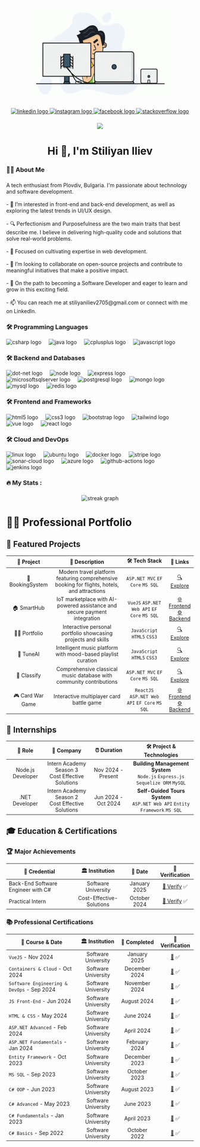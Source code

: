 <div align="center">
  <img height="250" width="375" alt="GIF" src="https://raw.githubusercontent.com/swapnanildutta/swapnanildutta/master/assets/gifs/nothing.gif" />
</div>

###

<div align="center">
  <a href="https://www.linkedin.com/in/stiliyan-iliev-55879a295/" target="_blank">
    <img src="https://img.shields.io/static/v1?message=LinkedIn&logo=linkedin&label=&color=0077B5&logoColor=white&labelColor=&style=for-the-badge" height="25" alt="linkedin logo"  />
  </a>
  <a href="https://www.instagram.com/stelit0_/" target="_blank">
     <img src="https://img.shields.io/static/v1?message=Instagram&logo=instagram&label=&color=E4405F&logoColor=white&labelColor=&style=for-the-badge" height="25" alt="instagram logo"  />
  </a>
  <a href="https://www.facebook.com/profile.php?id=100008241736237" target="_blank">
    <img src="https://img.shields.io/static/v1?message=Facebook&logo=facebook&label=&color=1877F2&logoColor=white&labelColor=&style=for-the-badge" height="25" alt="facebook logo"  />
  </a>  
  <a href="https://stackoverflow.com/users/22824317/stiliyan-iliev" target="_blank">
    <img src="https://img.shields.io/static/v1?message=Stackoverflow&logo=stackoverflow&label=&color=FE7A16&logoColor=white&labelColor=&style=for-the-badge" height="25" alt="stackoverflow logo"  />
  </a>
</div>

###

<div align="center">
  <img src="https://visitor-badge.laobi.icu/badge?page_id=StiliyanIliev27.StiliyanIliev27&"  />
</div>

###

<h1 align="center">Hi 👋, I'm Stiliyan Iliev</h1>

###

<h3 align="left">👩‍💻  About Me</h3>

###

<p align="left">A tech enthusiast from Plovdiv, Bulgaria. I'm passionate about technology and software development.<br><br>- 👀 I’m interested in front-end and back-end development, as well as exploring the latest trends in UI/UX design.<br><br>- 🔍 Perfectionism and Purposefulness are the two main traits that best describe me. I believe in delivering high-quality code and solutions that solve real-world problems.<br><br>- 🌱 Focused on cultivating expertise in web development.<br><br>- 💞️ I’m looking to collaborate on open-source projects and contribute to meaningful initiatives that make a positive impact.<br><br>- 🎯 On the path to becoming a Software Developer and eager to learn and grow in this exciting field.<br><br>- 📫 You can reach me at stiliyaniliev2705@gmail.com or connect with me on LinkedIn.</p>

###

<h3 align="left">🛠 Programming Languages</h3>

<div align="left">
  <img src="https://custom-icon-badges.demolab.com/badge/C%23-%23239120.svg?logo=cshrp&logoColor=white" height="40" alt="csharp logo"  />
  <img width="12" />
  <img src="https://img.shields.io/badge/Java-%23ED8B00.svg?logo=openjdk&logoColor=white" height="40" alt="java logo"  />
  <img width="12" />
  <img src="https://img.shields.io/badge/C++-%2300599C.svg?logo=c%2B%2B&logoColor=white" height="40" alt="cplusplus logo"  />
  <img width="12" />
  <img src="https://img.shields.io/badge/JavaScript-F7DF1E?logo=javascript&logoColor=000" height="40" alt="javascript logo"  />
  <img width="12" />
</div>

###

<div align="left">

  
  
 
</div>

<h3 align="left">🛠 Backend and Databases</h3>
<div align="left">
  <img src="https://img.shields.io/badge/.NET-512BD4?logo=dotnet&logoColor=fff" height="40" alt="dot-net logo"  />
  <img width="12" />
  <img src="https://img.shields.io/badge/Node.js-6DA55F?logo=node.js&logoColor=white" height="40" alt="node logo"  />
  <img width="12" />
  <img src="https://img.shields.io/badge/Express.js-%23404d59.svg?logo=express&logoColor=%2361DAFB" height="40" alt="express logo"  />
  <img width="12" />
  <img src="https://img.shields.io/badge/Microsoft_SQL_Server-CC2927" height="40" alt="microsoftsqlserver logo"  />
  <img width="12" />
  <img src="https://img.shields.io/badge/Postgres-%23316192.svg?logo=postgresql&logoColor=white" height="40" alt="postgresql logo"  />
  <img width="12" />
  <img src="https://img.shields.io/badge/MongoDB-%234ea94b.svg?logo=mongodb&logoColor=white" height="40" alt="mongo logo"  />
  <img width="12" />
  <img src="https://img.shields.io/badge/MySQL-4479A1?logo=mysql&logoColor=fff" height="40" alt="mysql logo"  />
  <img width="12" />
  <img src="https://img.shields.io/badge/Redis-%23DD0031.svg?logo=redis&logoColor=white" height="40" alt="redis logo"  />
  <img width="12" />
</div>

<h3 align="left">🛠 Frontend and Frameworks</h3>
<div align="left">
  <img src="https://img.shields.io/badge/HTML-%23E34F26.svg?logo=html5&logoColor=white" height="40" alt="html5 logo"  />
  <img width="12" />
  <img src="https://img.shields.io/badge/CSS-1572B6?logo=css3&logoColor=fff" height="40" alt="css3 logo"  />
  <img width="12" />
  <img src="https://img.shields.io/badge/Bootstrap-7952B3?logo=bootstrap&logoColor=fff" height="40" alt="bootstrap logo"  />
  <img width="12" />
  <img src="https://img.shields.io/badge/Tailwind%20CSS-%2338B2AC.svg?logo=tailwind-css&logoColor=white" height="40" alt="tailwind logo"  />
  <img width="12" />
  <img src="https://img.shields.io/badge/Vue.js-4FC08D?logo=vuedotjs&logoColor=fff" height="40" alt="vue logo"  />
  <img width="12" />
  <img src="https://img.shields.io/badge/React-%2320232a.svg?logo=react&logoColor=%2361DAFB" height="40" alt="react logo"  />
  <img width="12" />
</div>

<h3 align="left">🛠 Cloud and DevOps</h3>
<div align="left">
  <img src="https://img.shields.io/badge/Linux-FCC624?logo=linux&logoColor=black" height="40" alt="linux logo"  />
  <img width="12" />
  <img src="https://img.shields.io/badge/Ubuntu-E95420?logo=ubuntu&logoColor=white" height="40" alt="ubuntu logo"  />
  <img width="12" />
  <img src="https://img.shields.io/badge/Docker-2496ED?logo=docker&logoColor=fff" height="40" alt="docker logo"  />
  <img width="12" />
  <img src="https://img.shields.io/badge/Stripe-5851DD?logo=stripe&logoColor=fff" height="40" alt="stripe logo"  />
  <img width="12" />
  <img src="https://img.shields.io/badge/SonarCloud-F3702A?logo=sonarcloud&logoColor=fff" height="40" alt="sonar-cloud logo"  />
  <img width="12" />
  <img src="https://custom-icon-badges.demolab.com/badge/Microsoft%20Azure-0089D6?logo=msazure&logoColor=white" height="40" alt="azure logo"  />
  <img width="12" />
  <img src="https://img.shields.io/badge/GitHub_Actions-2088FF?logo=github-actions&logoColor=white" height="40" alt="github-actions logo"  />
  <img width="12" />
  <img src="https://img.shields.io/badge/Jenkins-D24939?logo=jenkins&logoColor=white" height="40" alt="jenkins logo"  />
</div>

###

<h3 align="left">🔥   My Stats :</h3>

###

<div align="center">
  <img src="https://streak-stats.demolab.com?user=StiliyanIliev27&locale=en&mode=daily&theme=dark&hide_border=false&border_radius=5&order=3" height="220" alt="streak graph"  />
</div>

###

# 👨‍💻 Professional Portfolio

## 🚀 Featured Projects
| 🎯 Project | 📝 Description | 🛠️ Tech Stack | 🔗 Links |
|:----------:|:-------------:|:---------------:|:--------:|
| 🏨 BookingSystem | Modern travel platform featuring comprehensive booking for flights, hotels, and attractions | `ASP.NET MVC` `EF Core` `MS SQL` | [🔍 Explore](https://github.com/StiliyanIliev27/BookingSystem) |
| 🏠 SmartHub | IoT marketplace with AI-powered assistance and secure payment integration | `VueJS` `ASP.NET Web API` `EF Core` `MS SQL` | [🌐 Frontend](https://github.com/StiliyanIliev27/SmartHomeApplianceFE)<br>[⚙️ Backend](https://github.com/StiliyanIliev27/SmartHomeApplianceBE) |
| 👨‍💻 Portfolio | Interactive personal portfolio showcasing projects and skills | `JavaScript` `HTML5` `CSS3` | [🔍 Explore](https://github.com/StiliyanIliev27/Portfolio) |
| 🎵 TuneAI | Intelligent music platform with mood-based playlist curation | `JavaScript` `HTML5` `CSS3` | [🔍 Explore](https://github.com/StiliyanIliev27/Portfolio) |
| 🎼 Classify | Comprehensive classical music database with community contributions | `ASP.NET MVC` `EF Core` `MS SQL` | [🔍 Explore](https://github.com/StiliyanIliev27/Classify) |
| 🎮 Card War Game | Interactive multiplayer card battle game | `ReactJS` `ASP.NET Web API` `EF Core` `MS SQL` | [🌐 Frontend](https://github.com/StiliyanIliev27/Card-War-Game-FE)<br>[⚙️ Backend](https://github.com/StiliyanIliev27/Card-War-Game-BE) |

## 💼 Internships
| 🎯 Role | 🏢 Company | ⏰ Duration | 🛠️ Project & Technologies |
|:-------:|:----------:|:----------:|:------------------------:|
| Node.js Developer | Intern Academy Season 3<br>Cost Effective Solutions | Nov 2024 - Present | **Building Management System**<br>`Node.js` `Express.js` `Sequelize ORM` `MySQL` |
| .NET Developer | Intern Academy Season 2<br>Cost Effective Solutions | Jun 2024 - Oct 2024 | **Self-Guided Tours System**<br>`ASP.NET Web API` `Entity Framework` `MS SQL` |

## 🎓 Education & Certifications

### 🏆 Major Achievements
| 📜 Credential | 🏛️ Institution | 📅 Date | 🔗 Verification |
|-------------|:--------------:|:--------:|:--------------:|
| Back-End Software Engineer with C# | Software University | January 2025 | [🎯 Verify](https://softuni.bg/certificates/details/234865/d26c5c99) ✅ |
| Practical Intern | Cost-Effective-Solutions | October 2024 | [🎯 Verify](https://huutgnkansvslafnbtbg.supabase.co/storage/v1/object/public/files/certificates/season1/Certificate-Intern-Stiliyan-Iliev.pdf) ✅ |

### 📚 Professional Certifications
| 🎯 Course & Date | 🏛️ Institution | 📅 Completed | 🔗 Verification |
|---------------|:--------------:|:------------:|:--------------:|
| `VueJS` - Nov 2024 | Software University | January 2025 | [🎯](https://softuni.bg/certificates/details/235123/0e5e4735) ✅ |
| `Containers & Cloud` - Oct 2024 | Software University | December 2024 | [🎯](https://softuni.bg/certificates/details/232907/0341cbe6) ✅ |
| `Software Engineering & DevOps` - Sep 2024 | Software University | November 2024 | [🎯](https://softuni.bg/certificates/details/229524/2fe001dd) ✅ |
| `JS Front-End` - Jun 2024 | Software University | August 2024 | [🎯](https://softuni.bg/certificates/details/223950/88208ef3) ✅ |
| `HTML & CSS` - May 2024 | Software University | June 2024 | [🎯](https://softuni.bg/certificates/details/218544/e27c77e6) ✅ |
| `ASP.NET Advanced` - Feb 2024 | Software University | April 2024 | [🎯](https://softuni.bg/certificates/details/214258/78284f16) ✅ |
| `ASP.NET Fundamentals` - Jan 2024 | Software University | February 2024 | [🎯](https://softuni.bg/certificates/details/206840/bca9d1c3) ✅ |
| `Entity Framework` - Oct 2023 | Software University | December 2023 | [🎯](https://softuni.bg/certificates/details/197371/8727804f) ✅ |
| `MS SQL` - Sep 2023 | Software University | October 2023 | [🎯](https://softuni.bg/certificates/details/185819/c0c7d706) ✅ |
| `C# OOP` - Jun 2023 | Software University | August 2023 | [🎯](https://softuni.bg/certificates/details/181175/2aa27c17) ✅ |
| `C# Advanced` - May 2023 | Software University | June 2023 | [🎯](https://softuni.bg/certificates/details/173701/d97edaae) ✅ |
| `C# Fundamentals` - Jan 2023 | Software University | April 2023 | [🎯](https://softuni.bg/certificates/details/166695/c50118f3) ✅ |
| `C# Basics` - Sep 2022 | Software University | October 2022 | [🎯](https://softuni.bg/certificates/details/143797/5df46aa9) ✅ |


